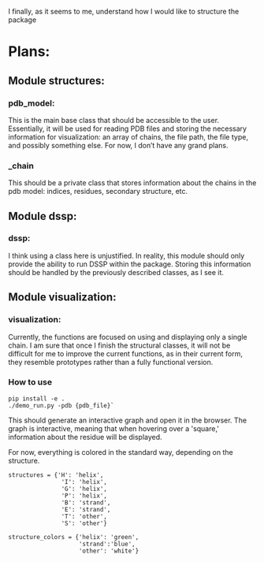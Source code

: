I finally, as it seems to me, understand how I would like to structure the package
# Plans:
## Module structures:
### pdb_model:
This is the main base class that should be accessible to the user. Essentially,
it will be used for reading PDB files and storing the necessary information for
visualization: an array of chains, the file path, the file type, and possibly
something else. For now, I don’t have any grand plans.
### _chain
This should be a private class that stores information about the chains in the
pdb model: indices, residues, secondary structure, etc.
## Module dssp:
### dssp:
I think using a class here is unjustified. In reality, this module should only
provide the ability to run DSSP within the package. Storing this information
should be handled by the previously described classes, as I see it.
## Module visualization:
### visualization:
Currently, the functions are focused on using and displaying only a single chain.
I am sure that once I finish the structural classes, it will not be difficult
for me to improve the current functions, as in their current form, they resemble
prototypes rather than a fully functional version.
### How to use
```
pip install -e .
./demo_run.py -pdb {pdb_file}`
```
This should generate an interactive graph and open it in the browser.
The graph is interactive, meaning that when hovering over a 'square,'
information about the residue will be displayed.

For now, everything is colored in the standard way, depending on the structure.
```
structures = {'H': 'helix',
               'I': 'helix',
               'G': 'helix',
               'P': 'helix',
               'B': 'strand',
               'E': 'strand',
               'T': 'other',
               'S': 'other'}
				  
structure_colors = {'helix': 'green',
                    'strand':'blue',
                    'other': 'white'}
```
